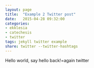 ```yaml
---
layout: page
title:  "Example 2 Twitter post"
date:   2015-04-28 09:32:00
categories:
- ekklesia
- catechesis
- twitter
tags: jekyll twitter example
share: twitter --twitter-hashtags
---
```

Hello world, say hello back!=again twitter
